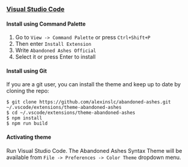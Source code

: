 ### [Visual Studio Code](https://code.visualstudio.com/)

#### Install using Command Palette

1.  Go to `View -> Command Palette` or press `Ctrl+Shift+P`
2.  Then enter `Install Extension`
3.  Write `Abandoned Ashes Official`
4.  Select it or press Enter to install

#### Install using Git

If you are a git user, you can install the theme and keep up to date by cloning the repo:

    $ git clone https://github.com/alexinslc/abandoned-ashes.git ~/.vscode/extensions/theme-abandoned-ashes
    $ cd ~/.vscode/extensions/theme-abandoned-ashes
    $ npm install
    $ npm run build

#### Activating theme

Run Visual Studio Code. The Abandoned Ashes Syntax Theme will be available from `File -> Preferences -> Color Theme` dropdown menu.